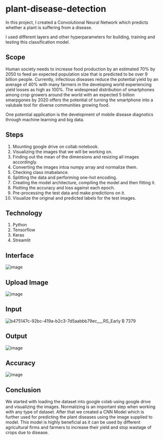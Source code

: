 # plant-disease-detection
In this project, I created a Convolutional Neural Network which predicts whether a plant is suffering from a disease. 

I used different layers and other hyperparameters for building, training and testing this classification model. 

## Scope
Human society needs to increase food production by an estimated 70% by 2050 to feed an expected population size that is predicted to be over 9 billion people. Currently, infectious diseases reduce the potential yield by an average of 40% with many farmers in the developing world experiencing yield losses as high as 100%. The widespread distribution of smartphones among crop growers around the world with an expected 5 billion smarpgones by 2020 offers the potential of turning the smartphone into a valubale tool for diverse communities growing food. 

One potential application is the development of mobile disease diagnotics through machine learning and big data. 

## Steps
1. Mounting google drive on collab notebook.
2. Visualizing the images that we will be working on.
3. Finding out the mean of the dimensions and resizing all images accordingly.
4. Converting the images intoa  numpy array and normalize them. 
5. Checking class imabalance.
6. Splitting the data and performing one-hot encoding.
7. Creating the model architecture, compiling the model and then fitting it. 
8. Plotting the accuracy and loss against each epoch. 
9. Pre-processing the test data and make predictions on it. 
10. Visualize the original and predicted labels for the test images. 

## Technology
1. Python
2. Tensorflow
3. Keras
4. Streamlit

## Interface
![image](https://user-images.githubusercontent.com/50231750/201531039-1b48322d-c55c-4e08-b81a-fb1a513fca13.png)

## Upload Image
![image](https://user-images.githubusercontent.com/50231750/201531092-c66507dc-9f5b-40d2-a030-05d7b2bdcc3b.png)

## Input
![b475147c-92bc-419a-b2c3-7d5aabbb79ec___RS_Early B 7379](https://user-images.githubusercontent.com/50231750/201531305-3915b353-cb61-4ab1-be7c-8c9daf0725da.JPG)

## Output
![image](https://user-images.githubusercontent.com/50231750/201531133-a27ac400-e8cf-4246-a1c9-d170f1e42aa9.png)

## Accuracy
![image](https://user-images.githubusercontent.com/50231750/201531374-723169b2-8ef5-416a-9d7c-d7e6a84a5497.png)

## Conclusion
We started with loading the dataset into google colab using google drive and visualizing the images. Normalizing is an important step when working with any type of dataset. After that we created a CNN Model which is further used for predicting the plant diseases using the image supplied to model. This model is highly beneficial as it can be used by different agricultural firms and farmers to increase their yield and stop wastage of crops due to disease.
